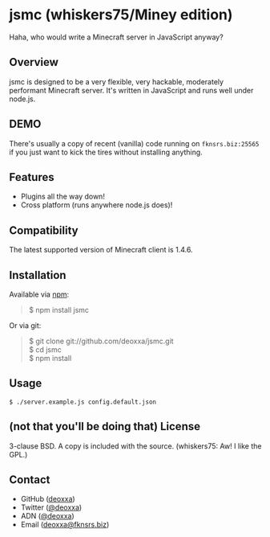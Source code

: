 jsmc (whiskers75/Miney edition)
====

Haha, who would write a Minecraft server in JavaScript anyway?

Overview
--------

jsmc is designed to be a very flexible, very hackable, moderately performant
Minecraft server. It's written in JavaScript and runs well under node.js.

DEMO
----

There's usually a copy of recent (vanilla) code running on `fknsrs.biz:25565` if you just
want to kick the tires without installing anything.

Features
--------

* Plugins all the way down!
* Cross platform (runs anywhere node.js does)!

Compatibility
-------------

The latest supported version of Minecraft client is 1.4.6.

Installation
------------

Available via [npm](http://npmjs.org/):

> $ npm install jsmc

Or via git:

> $ git clone git://github.com/deoxxa/jsmc.git  
> $ cd jsmc  
> $ npm install  

Usage
-----

```
$ ./server.example.js config.default.json
```
(not that you'll be doing that)
License
-------

3-clause BSD. A copy is included with the source.
(whiskers75: Aw! I like the GPL.)

Contact
-------

* GitHub ([deoxxa](http://github.com/deoxxa))
* Twitter ([@deoxxa](http://twitter.com/deoxxa))
* ADN ([@deoxxa](https://alpha.app.net/deoxxa))
* Email ([deoxxa@fknsrs.biz](mailto:deoxxa@fknsrs.biz))
